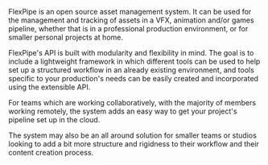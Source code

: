FlexPipe is an open source asset management system. It can be used for the management and tracking of assets in a VFX, animation and/or games pipeline, whether that is in a professional production environment, or for smaller personal projects at home.

FlexPipe's API is built with modularity and flexibility in mind. The goal is to include a lightweight framework in which different tools can be used to help set up a structured workflow in an already existing environment, and tools specific to your production's needs can be easily created and incorporated using the extensible API.

For teams which are working collaboratively, with the majority of members working remotely, the system adds an easy way to get your project's pipeline set up in the cloud.

The system may also be an all around solution for smaller teams or studios looking to add a bit more structure and rigidness to their workflow and their content creation process.
